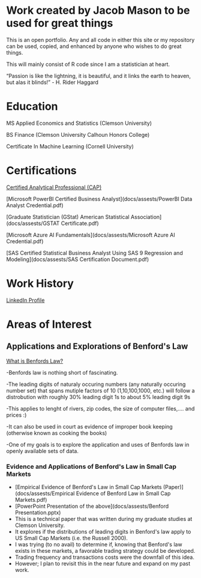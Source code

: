 # Work created by Jacob Mason to be used for great things
This is an open portfolio. Any and all code in either this site or my repository can be used, copied, and enhanced by anyone who wishes to do great things.

This will mainly consist of R code since I am a statistician at heart.

“Passion is like the lightning, it is beautiful, and it links the earth to heaven, but alas it blinds!” - H. Rider Haggard

# Education
MS Applied Economics and Statistics (Clemson University)

BS Finance (Clemson University Calhoun Honors College)

Certificate In Machine Learning (Cornell University)

# Certifications

[Certified Analytical Professional (CAP)](https://bcert.me/sungyhlyh)

[Microsoft PowerBI Certified Business Analyst](docs/assests/PowerBI Data Analyst Credential.pdf)

[Graduate Statistician (GStat) American Statistical Association](docs/assests/GSTAT Certificate.pdf)

[Microsoft Azure AI Fundamentals](docs/assests/Microsoft Azure AI Credential.pdf)

[SAS Certified Statistical Business Analyst Using SAS 9 Regression and Modeling](docs/assests/SAS Certification Document.pdf)

# Work History

[LinkedIn Profile](https://www.linkedin.com/in/jacob-mason-36856486/)

# Areas of Interest

## Applications and Explorations of Benford's Law

[What is Benfords Law?](https://en.wikipedia.org/wiki/Benford%27s_law)
  
   -Benfords law is nothing short of fascinating.
   
   -The leading digits of naturaly occuring numbers (any naturally occuring number set) that spans mutiple factors of 10 (1,10,100,1000, etc.) will follow a distrobution with roughly 30% leading digit 1s to about 5% leading digit 9s
   
   -This applies to lenght of rivers, zip codes, the size of computer files,.... and prices :)
   
   -It can also be used in court as evidence of improper book keeping (otherwise known as cooking the books)
   
   -One of my goals is to explore the application and uses of Benfords law in openly available sets of data.

### Evidence and Applications of Benford's Law in Small Cap Markets
- [Empirical Evidence of Benford's Law in Small Cap Markets (Paper)](docs/assests/Empirical Evidence of Benford Law in Small Cap Markets.pdf)
- [PowerPoint Presentation of the above](docs/assests/Benford Presentation.pptx)
- This is a technical paper that was written during my graduate studies at Clemson University.
- It explores if the distributions of leading digits in Benford's law apply to US Small Cap Markets (i.e. the Russell 2000).
- I was trying (to no avail) to determine if, knowing that Benford's law exists in these markets, a favorable trading strategy could be developed.
- Trading frequency and transactions costs were the downfall of this idea.
- However; I plan to revisit this in the near future and expand on my past work.


